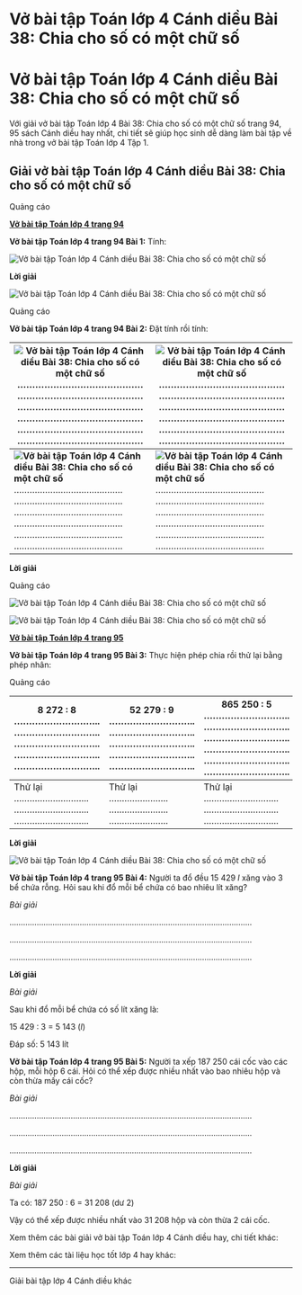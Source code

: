 # Vở bài tập Toán lớp 4 Cánh diều Bài 38: Chia cho số có một chữ số

# Vở bài tập Toán lớp 4 Cánh diều Bài 38: Chia cho số có một chữ số

Với giải vở bài tập Toán lớp 4 Bài 38: Chia cho số có một chữ số trang 94, 95 sách Cánh diều hay nhất, chi tiết sẽ giúp học sinh dễ dàng làm bài tập về nhà trong vở bài tập Toán lớp 4 Tập 1.

## Giải vở bài tập Toán lớp 4 Cánh diều Bài 38: Chia cho số có một chữ số

Quảng cáo

[**Vở bài tập Toán lớp 4 trang 94**](https://vietjack.com/vbt-toan-4-cd/vbt-toan-lop-4-trang-94-canh-dieu.jsp)

**Vở bài tập Toán lớp 4 trang 94 Bài 1:** Tính:

![Vở bài tập Toán lớp 4 Cánh diều Bài 38: Chia cho số có một chữ số](https://vietjack.com/vbt-toan-4-cd/images/bai-38-chia-cho-so-co-mot-chu-so-187474.PNG)

**Lời giải**

![Vở bài tập Toán lớp 4 Cánh diều Bài 38: Chia cho số có một chữ số](https://vietjack.com/vbt-toan-4-cd/images/bai-38-chia-cho-so-co-mot-chu-so-187475.PNG)

Quảng cáo

**Vở bài tập Toán lớp 4 trang 94 Bài 2:** Đặt tính rồi tính:

**![Vở bài tập Toán lớp 4 Cánh diều Bài 38: Chia cho số có một chữ số](https://vietjack.com/vbt-toan-4-cd/images/bai-38-chia-cho-so-co-mot-chu-so-187476.PNG)** …………………………………… …………………………………… …………………………………… …………………………………… …………………………………… …………………………………… |  **![Vở bài tập Toán lớp 4 Cánh diều Bài 38: Chia cho số có một chữ số](https://vietjack.com/vbt-toan-4-cd/images/bai-38-chia-cho-so-co-mot-chu-so-187477.PNG)** …………………………………… …………………………………… …………………………………… …………………………………… …………………………………… ……………………………………  
---|---  
**![Vở bài tập Toán lớp 4 Cánh diều Bài 38: Chia cho số có một chữ số](https://vietjack.com/vbt-toan-4-cd/images/bai-38-chia-cho-so-co-mot-chu-so-187478.PNG)** …………………………………… …………………………………… …………………………………… …………………………………… …………………………………… …………………………………… |  **![Vở bài tập Toán lớp 4 Cánh diều Bài 38: Chia cho số có một chữ số](https://vietjack.com/vbt-toan-4-cd/images/bai-38-chia-cho-so-co-mot-chu-so-187479.PNG)** …………………………………… …………………………………… …………………………………… …………………………………… …………………………………… ……………………………………  
  
**Lời giải**

Quảng cáo

![Vở bài tập Toán lớp 4 Cánh diều Bài 38: Chia cho số có một chữ số](https://vietjack.com/vbt-toan-4-cd/images/bai-38-chia-cho-so-co-mot-chu-so-187480.PNG)

![Vở bài tập Toán lớp 4 Cánh diều Bài 38: Chia cho số có một chữ số](https://vietjack.com/vbt-toan-4-cd/images/bai-38-chia-cho-so-co-mot-chu-so-187481.PNG)

[**Vở bài tập Toán lớp 4 trang 95**](https://vietjack.com/vbt-toan-4-cd/vbt-toan-lop-4-trang-95-canh-dieu.jsp)

**Vở bài tập Toán lớp 4 trang 95 Bài 3:** Thực hiện phép chia rồi thử lại bằng phép nhân:

Quảng cáo

8 272 : 8 ……………………….. ……………………….. ……………………….. ……………………….. ……………………….. |  52 279 : 9 ……………………….. ……………………….. ……………………….. ……………………….. ……………………….. |  865 250 : 5 ……………………….. ……………………….. ……………………….. ……………………….. ……………………….. ………………………..   
---|---|---  
Thử lại ……………………….. ……………………….. ……………………….. |  Thử lại ………………….. ………………….. ………………….. |  Thử lại ……………………….. ……………………….. ………………………..  
  
**Lời giải**

![Vở bài tập Toán lớp 4 Cánh diều Bài 38: Chia cho số có một chữ số](https://vietjack.com/vbt-toan-4-cd/images/bai-38-chia-cho-so-co-mot-chu-so-187487.PNG)

**Vở bài tập Toán lớp 4 trang 95 Bài 4:** Người ta đổ đều 15 429 _l_ xăng vào 3 bể chứa rỗng. Hỏi sau khi đổ mỗi bể chứa có bao nhiêu lít xăng?

_Bài giải_

……………………………………………………………………………………………..

……………………………………………………………………………………………..

……………………………………………………………………………………………..

**Lời giải**

_Bài giải_

Sau khi đổ mỗi bể chứa có số lít xăng là:

15 429 : 3 = 5 143 (_l_)

Đáp số: 5 143 lít

**Vở bài tập Toán lớp 4 trang 95 Bài 5:** Người ta xếp 187 250 cái cốc vào các hộp, mỗi hộp 6 cái. Hỏi có thể xếp được nhiều nhất vào bao nhiêu hộp và còn thừa mấy cái cốc?

_Bài giải_

……………………………………………………………………………………………..

……………………………………………………………………………………………..

……………………………………………………………………………………………..

**Lời giải**

_Bài giải_

Ta có: 187 250 : 6 = 31 208 (dư 2)

Vậy có thể xếp được nhiều nhất vào 31 208 hộp và còn thừa 2 cái cốc.

Xem thêm các bài giải vở bài tập Toán lớp 4 Cánh diều hay, chi tiết khác:

Xem thêm các tài liệu học tốt lớp 4 hay khác:

* * *

Giải bài tập lớp 4 Cánh diều khác
